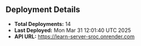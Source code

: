## Deployment Details
- **Total Deployments:** 14
- **Last Deployed:** Mon Mar 31 12:01:40 UTC 2025
- **API URL:** https://learn-server-sroc.onrender.com
